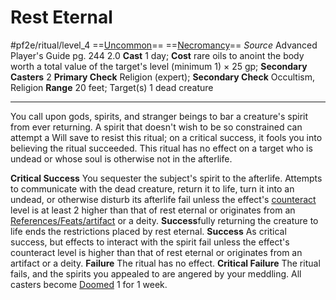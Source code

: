 # Rest Eternal
#pf2e/ritual/level_4
==[Uncommon](../../../../../TTRPGShare-Pathfinder-2E-Vault/rules/traits/uncommon.md)== ==[Necromancy](../../../../../TTRPGShare-Pathfinder-2E-Vault/rules/traits/necromancy.md)==
*Source* Advanced Player's Guide pg. 244 2.0
**Cast** 1 day; **Cost** rare oils to anoint the body worth a total value of the target's level (minimum 1) × 25 gp; **Secondary Casters** 2
**Primary Check** Religion (expert); **Secondary Check** Occultism, Religion
**Range** 20 feet; Target(s) 1 dead creature

---
You call upon gods, spirits, and stranger beings to bar a creature's spirit from ever returning. A spirit that doesn't wish to be so constrained can attempt a Will save to resist this ritual; on a critical success, it fools you into believing the ritual succeeded. This ritual has no effect on a target who is undead or whose soul is otherwise not in the afterlife.

**Critical Success** You sequester the subject's spirit to the afterlife. Attempts to communicate with the dead creature, return it to life, turn it into an undead, or otherwise disturb its afterlife fail unless the effect's [counteract](../../../Rules/Counteracting.md) level is at least 2 higher than that of rest eternal or originates from an [References/Feats/artifact](References/Feats/artifact) or a deity. 
**Success**fully returning the creature to life ends the restrictions placed by rest eternal.
**Success** As critical success, but effects to interact with the spirit fail unless the effect's counteract level is higher than that of rest eternal or originates from an artifact or a deity.
**Failure** The ritual has no effect.
**Critical Failure** The ritual fails, and the spirits you appealed to are angered by your meddling. All casters become [Doomed](../../../Conditions/Doomed.md) 1 for 1 week.